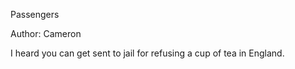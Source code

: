 Passengers

Author: Cameron

I heard you can get sent to jail for refusing a cup of tea in England.
